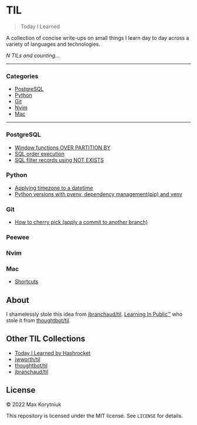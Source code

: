# TIL

> Today I Learned

A collection of concise write-ups on small things I learn day to day across a
variety of languages and technologies. 


_N TILs and counting..._

---

### Categories

* [PostgreSQL](#postgresql)
* [Python](#python)
* [Git](#git)
* [Nvim](#nvim)
* [Mac](#mac)


---


### PostgreSQL

- [Window functions OVER PARTITION BY](postgresql/count-using-over.md)
- [SQL order execution](postgresql/sql-execution-order.md)
- [SQL filter records using NOT EXISTS](postgresql/sql-not-exists.md)

### Python

- [Applying timezone to a datetime](python/how-to-apply-timezone-to-date.md)
- [Python versions with pyenv, dependency management(pip) and venv](python/envs-workspace.md)

### Git

- [How to cherry pick (apply a commit to another branch)](git/how-to-cherry-pick.md)

### Peewee

### Nvim


### Mac

- [Shortcuts](mac/shortcuts.md)


## About

I shamelessly stole this idea from
[jbranchaud/til](https://github.com/jbranchaud/til).
[Learning In Public™](https://dev.to/jbranchaud/how-i-built-a-learning-machine-45k9)
who stole it from
[thoughtbot/til](https://github.com/thoughtbot/til).

## Other TIL Collections

* [Today I Learned by Hashrocket](https://til.hashrocket.com)
* [jwworth/til](https://github.com/jwworth/til)
* [thoughtbot/til](https://github.com/thoughtbot/til)
* [jbranchaud/til](https://github.com/jbranchaud/til)

## License

&copy; 2022 Max Korytniuk

This repository is licensed under the MIT license. See `LICENSE` for
details.

